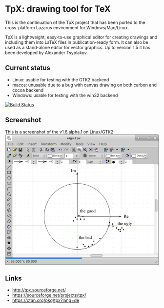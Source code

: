 # TpX: drawing tool for TeX

This is the continuation of the TpX project that has been ported 
to the cross-platform Lazarus environment for Windows/Mac/Linux.

TpX is a lightweight, easy-to-use graphical editor for creating drawings and including them 
into LaTeX files in publication-ready form. It can also be used as a stand-alone editor for 
vector graphics. Up to version 1.5 it has been developed by Alexander Tsyplakov.

## Current status

* Linux: usable for testing with the GTK2 backend
* macos: unusable due to a bug with canvas drawing on both carbon and cocoa backend
* Windows: usable for testing with the win32 backend

[![Build Status](https://travis-ci.org/krystophny/tpx.svg?branch=master)](https://travis-ci.org/krystophny/tpx)

## Screenshot
This is a screenshot of the v1.6.alpha.1 on Linux/GTK2
![Screenshot](/doc/screenshot_v1.6alpha1.png?raw=true "Screenshot")

## Links
* http://tpx.sourceforge.net/
* https://sourceforge.net/projects/tpx/
* https://ctan.org/pkg/tpx?lang=de

